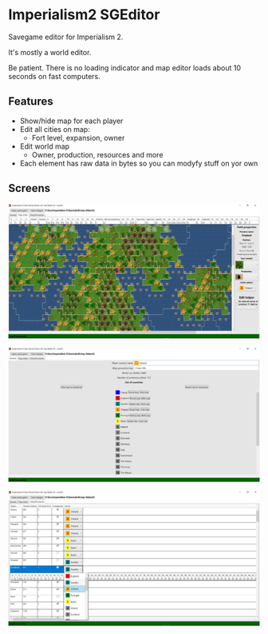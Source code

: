 # Imperialism2 SGEditor

Savegame editor for Imperialism 2.

It's mostly a world editor.

Be patient. There is no loading indicator and map editor loads about 10 seconds on fast computers.

## Features

* Show/hide map for each player
* Edit all cities on map:
  * Fort level, expansion, owner
* Edit world map
  * Owner, production, resources and more
* Each element has raw data in bytes so you can modyfy stuff on yor own

## Screens

![Imperialism2SGEditor-screen1](https://github.com/Reken41/Imperialism2_SGEditor/raw/master/Screens/screen1.jpg)

![Imperialism2SGEditor-screen2](https://github.com/Reken41/Imperialism2_SGEditor/raw/master/Screens/screen2.jpg)

![Imperialism2SGEditor-screen3](https://github.com/Reken41/Imperialism2_SGEditor/raw/master/Screens/screen3.jpg)

